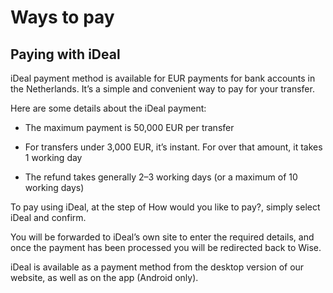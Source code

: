 # Ways to pay  
## Paying with iDeal  
iDeal payment method is available for EUR payments for bank accounts in the Netherlands. It’s a simple and convenient way to pay for your transfer.

Here are some details about the iDeal payment:

  * The maximum payment is 50,000 EUR per transfer

  * For transfers under 3,000 EUR, it’s instant. For over that amount, it takes 1 working day

  * The refund takes generally 2–3 working days (or a maximum of 10 working days) 




To pay using iDeal, at the step of How would you like to pay?, simply select iDeal and confirm.

You will be forwarded to iDeal’s own site to enter the required details, and once the payment has been processed you will be redirected back to Wise.

iDeal is available as a payment method from the desktop version of our website, as well as on the app (Android only).